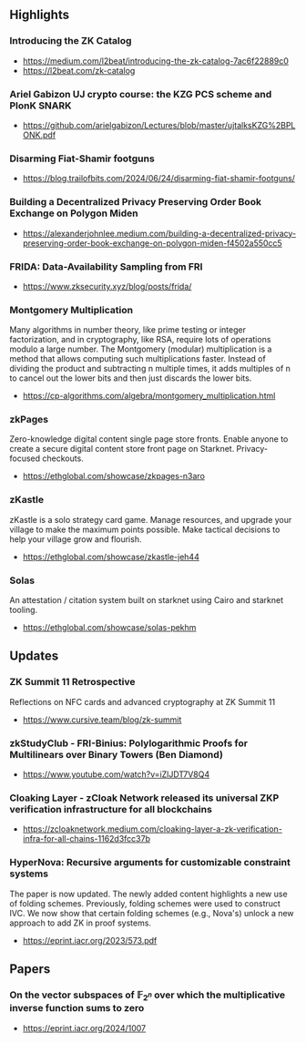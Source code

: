 ## Highlights

### Introducing the ZK Catalog
- <https://medium.com/l2beat/introducing-the-zk-catalog-7ac6f22889c0>
- <https://l2beat.com/zk-catalog>

### Ariel Gabizon UJ crypto course: the KZG PCS scheme and PlonK SNARK
- <https://github.com/arielgabizon/Lectures/blob/master/ujtalksKZG%2BPLONK.pdf>

### Disarming Fiat-Shamir footguns
- <https://blog.trailofbits.com/2024/06/24/disarming-fiat-shamir-footguns/>

### Building a Decentralized Privacy Preserving Order Book Exchange on Polygon Miden
- <https://alexanderjohnlee.medium.com/building-a-decentralized-privacy-preserving-order-book-exchange-on-polygon-miden-f4502a550cc5>

### FRIDA: Data-Availability Sampling from FRI
- <https://www.zksecurity.xyz/blog/posts/frida/>

### Montgomery Multiplication
Many algorithms in number theory, like prime testing or integer factorization, and in cryptography, like RSA, require lots of operations modulo a large number. The Montgomery (modular) multiplication is a method that allows computing such multiplications faster. Instead of dividing the product and subtracting n multiple times, it adds multiples of n to cancel out the lower bits and then just discards the lower bits.
- <https://cp-algorithms.com/algebra/montgomery_multiplication.html>

### zkPages
Zero-knowledge digital content single page store fronts. Enable anyone to create a secure digital content store front page on Starknet. Privacy-focused checkouts.
- <https://ethglobal.com/showcase/zkpages-n3aro>

### zKastle
zKastle is a solo strategy card game. Manage resources, and upgrade your village to make the maximum points possible. Make tactical decisions to help your village grow and flourish.
- <https://ethglobal.com/showcase/zkastle-jeh44>

### Solas
An attestation / citation system built on starknet using Cairo and starknet tooling.
- <https://ethglobal.com/showcase/solas-pekhm>

## Updates
### ZK Summit 11 Retrospective
Reflections on NFC cards and advanced cryptography at ZK Summit 11
- <https://www.cursive.team/blog/zk-summit>

### zkStudyClub - FRI-Binius: Polylogarithmic Proofs for Multilinears over Binary Towers (Ben Diamond)
- <https://www.youtube.com/watch?v=iZlJDT7V8Q4>

### Cloaking Layer - zCloak Network released its universal ZKP verification infrastructure for all blockchains
- <https://zcloaknetwork.medium.com/cloaking-layer-a-zk-verification-infra-for-all-chains-1162d3fcc37b>

### HyperNova: Recursive arguments for customizable constraint systems
The paper is now updated. The newly added content highlights a new use of folding schemes. Previously, folding schemes were used to construct IVC. We now show that certain folding schemes (e.g., Nova's) unlock a new approach to add ZK in proof systems.
- <https://eprint.iacr.org/2023/573.pdf>

## Papers
### On the vector subspaces of $\mathbb{F}_{2^n}$ over which the multiplicative inverse function sums to zero
- <https://eprint.iacr.org/2024/1007>
